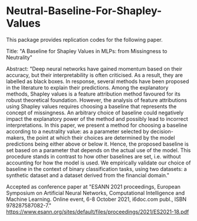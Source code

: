 # Neutral-Baseline-For-Shapley-Values

This package provides replication codes for the following paper.

Title: "A Baseline for Shapley Values in MLPs: from Missingness to Neutrality"

Abstract: "Deep neural networks have gained momentum based on their accuracy, but their interpretability is often criticised. As a result, they are labelled as black boxes. In response, several methods have been proposed in the literature to explain their predictions. Among the explanatory methods, Shapley values is a feature attribution method favoured for its robust theoretical foundation. However, the analysis of feature attributions using Shapley values requires choosing a baseline that represents the concept of missingness. An arbitrary choice of baseline could negatively impact the explanatory power of the method and possibly lead to incorrect interpretations. In this paper, we present a method for choosing a baseline according to a neutrality value: as a parameter selected by decision-makers, the point at which their choices are determined by the model predictions being either above or below it. Hence, the proposed baseline is set based on a parameter that depends on the actual use of the model. This procedure stands in contrast to how other baselines are set, i.e. without accounting for how the model is used. We empirically validate our choice of baseline in the context of binary classification tasks, using two datasets: a synthetic dataset and a dataset derived from the financial domain."

Accepted as conference paper at "ESANN 2021 proceedings, European Symposium on Artificial Neural Networks, Computational Intelligence 
and Machine Learning. Online event, 6-8 October 2021, i6doc.com publ., ISBN 978287587082-7." 
https://www.esann.org/sites/default/files/proceedings/2021/ES2021-18.pdf

